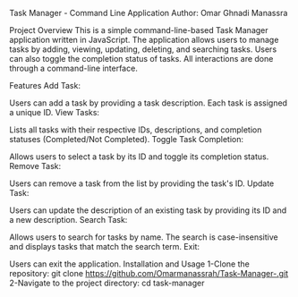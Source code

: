 Task Manager - Command Line Application
Author: Omar Ghnadi Manassra

Project Overview
This is a simple command-line-based Task Manager application written in JavaScript. The application allows users to manage tasks by adding, viewing, updating, deleting, and searching tasks. Users can also toggle the completion status of tasks. All interactions are done through a command-line interface.

Features
Add Task:

Users can add a task by providing a task description.
Each task is assigned a unique ID.
View Tasks:

Lists all tasks with their respective IDs, descriptions, and completion statuses (Completed/Not Completed).
Toggle Task Completion:

Allows users to select a task by its ID and toggle its completion status.
Remove Task:

Users can remove a task from the list by providing the task's ID.
Update Task:

Users can update the description of an existing task by providing its ID and a new description.
Search Task:

Allows users to search for tasks by name. The search is case-insensitive and displays tasks that match the search term.
Exit:

Users can exit the application.
Installation and Usage
1-Clone the repository:
git clone https://github.com/Omarmanassrah/Task-Manager-.git
2-Navigate to the project directory:
cd task-manager

